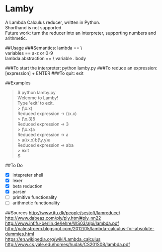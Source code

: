 Lamby 
=====

A Lambda Calculus reducer, written in Python.  
Shorthand is not supported.  
Future work: turn the reducer into an interpreter, 
supporting numbers and arithmetic.  

##Usage
###Semantics:
	lambda == \  
	variables == a-z or 0-9  
	lambda abstraction == \ variable . body  
	
###To start the interpreter:
	python lamby.py
###To reduce an expression:
	[expression] + ENTER
###To quit:
	exit

##Examples
>$ python lamby.py  
>Welcome to Lamby!  
>Type 'exit' to exit.  
\> (\x.x)  
Reduced expression -> (\x.x)  
\> (\x.3)5  
Reduced expression -> 3  
\> (\x.x)a  
Reduced expression -> a  
\> a(\x.x)b(\y.y)a  
Reduced expression -> aba  
\> exit  
>$  

##To Do
- [x] intepreter shell
- [x] lexer
- [x] beta reduction
- [x] parser
- [ ] primitive functionality
- [ ] arithmetic functionality

##Sources
http://www.itu.dk/people/sestoft/lamreduce/  
http://www.dabeaz.com/ply/ply.html#ply_nn22  
http://www.inf.fu-berlin.de/lehre/WS03/alpi/lambda.pdf  
http://palmstroem.blogspot.com/2012/05/lambda-calculus-for-absolute-dummies.html  
https://en.wikipedia.org/wiki/Lambda_calculus  
http://www.cs.yale.edu/homes/hudak/CS201S08/lambda.pdf  

